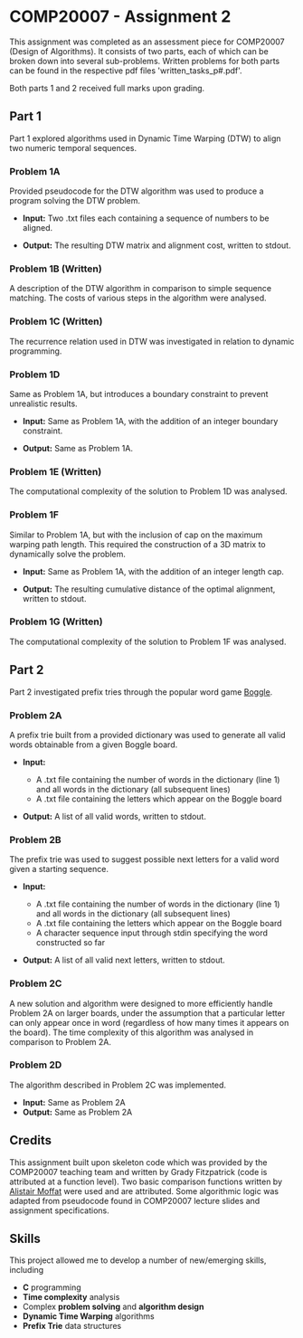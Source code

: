 # COMP20007 - Assignment 2

This assignment was completed as an assessment piece for COMP20007 (Design of Algorithms). It consists of two parts, each of which can be broken down into several sub-problems. Written problems for both parts can be found in the respective pdf files 'written_tasks_p#.pdf'.

Both parts 1 and 2 received full marks upon grading.

## Part 1
Part 1 explored algorithms used in Dynamic Time Warping (DTW) to align two numeric temporal sequences.
### Problem 1A
Provided pseudocode for the DTW algorithm was used to produce a program solving the DTW problem.

- **Input:** Two .txt files each containing a sequence of numbers to be aligned.

- **Output:** The resulting DTW matrix and alignment cost, written to stdout.


### Problem 1B (Written)
A description of the DTW algorithm in comparison to simple sequence matching. The costs of various steps in the algorithm were analysed.

### Problem 1C (Written)
The recurrence relation used in DTW was investigated in relation to dynamic programming.

### Problem 1D
Same as Problem 1A, but introduces a boundary constraint to prevent unrealistic results.

- **Input:** Same as Problem 1A, with the addition of an integer boundary constraint.

- **Output:** Same as Problem 1A.

### Problem 1E (Written)
The computational complexity of the solution to Problem 1D was analysed.

### Problem 1F
Similar to Problem 1A, but with the inclusion of cap on the maximum warping path length. This required the construction of a 3D matrix to dynamically solve the problem.

- **Input:** Same as Problem 1A, with the addition of an integer length cap.

- **Output:** The resulting cumulative distance of the optimal alignment, written to stdout.

### Problem 1G (Written)
The computational complexity of the solution to Problem 1F was analysed.


## Part 2
Part 2 investigated prefix tries through the popular word game [Boggle](https://shop.hasbro.com/en-us/product/boggle/7EB3363D-5056-9047-F5B7-DC51516DFE25).
### Problem 2A
A prefix trie built from a provided dictionary was used to generate all valid words obtainable from a given Boggle board.
- **Input:** 
    - A .txt file containing the number of words in the dictionary (line 1) and all words in the dictionary (all subsequent lines)
    - A .txt file containing the letters which appear on the Boggle board

- **Output:** A list of all valid words, written to stdout.

### Problem 2B
The prefix trie was used to suggest possible next letters for a valid word given a starting sequence.

- **Input:** 
    - A .txt file containing the number of words in the dictionary (line 1) and all words in the dictionary (all subsequent lines)
    - A .txt file containing the letters which appear on the Boggle board
    - A character sequence input through stdin specifying the word constructed so far

- **Output:** A list of all valid next letters, written to stdout.

### Problem 2C
A new solution and algorithm were designed to more efficiently handle Problem 2A on larger boards, under the assumption that a particular letter can only appear once in word (regardless of how many times it appears on the board). The time complexity of this algorithm was analysed in comparison to Problem 2A.


### Problem 2D
The algorithm described in Problem 2C was implemented.

- **Input:** Same as Problem 2A
- **Output:** Same as Problem 2A


## Credits

This assignment built upon skeleton code which was provided by the COMP20007 teaching team and written by Grady Fitzpatrick (code is attributed at a function level). Two basic comparison functions written by [Alistair Moffat](https://people.eng.unimelb.edu.au/ammoffat/ppsaa/c/callqsort.c) were used and are attributed. Some algorithmic logic was adapted from pseudocode found in COMP20007 lecture slides and assignment specifications.

## Skills

This project allowed me to develop a number of new/emerging skills, including
- **C** programming
- **Time complexity** analysis
- Complex **problem solving** and **algorithm design**
- **Dynamic Time Warping** algorithms
- **Prefix Trie** data structures

